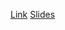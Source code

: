 [Link](https://fidelity.udemy.com/course/aws-certified-solutions-architect-associate-saa-c03/learn/lecture/26098284#overview)
[Slides](file:///C:/Users/zhang/Documents/Github/Learning/Courses/AWS/Udemy-AWS_Architect_Associate/AWS_Certified_Solutions_Architect_Slides_v44.pdf)